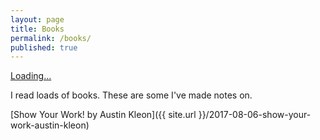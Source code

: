 ```yaml
---
layout: page
title: Books
permalink: /books/
published: true
---
```

<script src="https://gumroad.com/js/gumroad-embed.js"></script>
<div class="gumroad-product-embed" data-gumroad-product-id="hatelycra" data-outbound-embed="true"><a href="https://gumroad.com/l/hatelycra">Loading...</a></div>


I read loads of books. These are some I've made notes on.

[Show Your Work! by Austin Kleon]({{ site.url }}/2017-08-06-show-your-work-austin-kleon)

